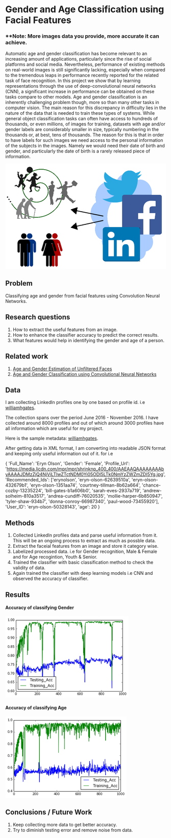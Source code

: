 # Gender and Age Classification using Facial Features


### **Note: More images data you provide, more accurate it can achieve.


Automatic age and gender classification has become relevant to an increasing amount of applications, particularly since the rise of social platforms and social media. Nevertheless, performance of existing methods on real-world images is still significantly lacking, especially when compared to the tremendous leaps in performance recently reported for the related task of face recognition. In this project we show that by learning representations through the use of deep-convolutional neural networks (CNN), a significant increase in performance can be obtained on these tasks compare to other models. Age and gender classification is an inherently challenging problem though, more so than many other tasks in computer vision. The main reason for this discrepancy in difficulty lies in the nature of the data that is needed to train these types of systems. While general object classification tasks can often have access to hundreds of thousands, or even millions, of images for training, datasets with age and/or gender labels are considerably smaller in size, typically numbering in the thousands or, at best, tens of thousands. The reason for this is that in order to have labels for such images we need access to the personal information of the subjects in the images. Namely we would need their date of birth and gender, and particularly the date of birth is a rarely released piece of information.

![Input Image](image.png)


## Problem

Classifying age and gender from facial features using Convolution Neural Networks. 

## Research questions

1. How to extract the useful features from an image.  
2. How to enhance the classifier accuracy to predict the correct results. 
3. What features would help in identifying the gender and age of a person. 

## Related work

1. [Age and Gender Estimation of Unfiltered Faces](https://pdfs.semanticscholar.org/1be4/98d4bbc30c3bfd0029114c784bc2114d67c0.pdf)
2. [Age and Gender Classification using Convolutional Neural Networks](http://www.openu.ac.il/home/hassner/projects/cnn_agegender/CNN_AgeGenderEstimation.pdf)

## Data

I am collecting LinkedIn profiles one by one based on profile id. i.e [williamhgates](https://www.linkedin.com/in/williamhgates). 

The collection spans over the period June 2016 - November 2016. I have collected around 8000 profiles and out of which around 3000 profiles have all information which are useful for my project. 

Here is the sample metadata: [williamhgates](https://github.com/tapilab/is-hparik11/blob/master/src/Profile_Source/williamhgates.txt). 

After getting data in XML format, I am converting into readable JSON format and keeping only useful information out of it. 
for i.e 

{
'Full_Name': 'Eryn Olson',
'Gender': 'Female',
'Profile_Url': 'https://media.licdn.com/mpr/mpr/shrinknp_400_400/AAEAAQAAAAAAAAbyAAAAJDMzZjQ4NjViLTIwZTctNDM0Yi05ODI5LTk0NmYzZWZmZDI5Yg.jpg',
 'Recommended_Ids': ['erynolson',
  'eryn-olson-62639510a',
  'eryn-olson-432679b1',
  'eryn-olson-1351aa74',
  'courtney-tillman-8b62a664',
  'chance-cozby-13235224',
  'bill-gates-b1a606b0',
  'sarah-eves-2937a719',
  'andrew-solheim-810a3517',
  'andrea-cundiff-76020535',
  'mollie-harper-6b850947',
  'tyler-shaw-934b7',
  'donna-conroy-66987340',
  'paul-wood-73455920'],
 'User_ID': 'eryn-olson-50328143',
 'age': 20
 }

## Methods

1. Collected LinkedIn profiles data and parse useful information from it. This will be an ongoing process to extract as much as possble data.
2. Extract the faceial features from an image and store it category wise. 
3. Labelized processed data. i.e for Gender recognition, Male & Female and for Age recogintion, Youth & Senior. 
4. Trained the classifier with basic classification method to check the validity of data. 
5. Again trained the classifier with deep learning models i.e CNN and observed the accuracy of classifier. 


## Results

#### Accuracy of classifying Gender

![Acc_Gender](accuracy_res_gender.png)


#### Accuracy of classifying Age

![Acc_Age](accuracy_res_age.png)

## Conclusions / Future Work

1. Keep collecting more data to get better accuracy. 
2. Try to diminish testing error and remove noise from data. 
